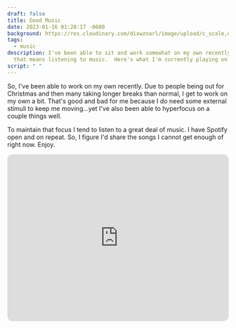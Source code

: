 ```yaml
---
draft: false
title: Good Music
date: 2023-01-16 01:28:17 -0600
background: https://res.cloudinary.com/dixwznarl/image/upload/c_scale,q_auto:eco,w_1920/v1673854553/notebook/record-on-white.jpg
tags:
  - music
description: I've been able to sit and work somewhat on my own recently, and
  that means listening to music.  Here's what I'm currently playing on repeat.
script: " "
---
```

So, I've been able to work on my own recently.  Due to people being out for Christmas and then many taking longer breaks than normal, I get to work on my own a bit.  That's good and bad for me because I do need some external stimuli to keep me moving...yet I've also been able to hyperfocus on a couple things well.

To maintain that focus I tend to listen to a great deal of music.  I have Spotify open and on repeat.  So, I figure I'd share the songs I cannot get enough of right now.  Enjoy.

<iframe style="border-radius:12px" src="https://open.spotify.com/embed/playlist/1HtgaZBwu75XS8iJBhC6ag?utm_source=generator&theme=0" width="100%" height="380" frameBorder="0" allowfullscreen="" allow="autoplay; clipboard-write; encrypted-media; fullscreen; picture-in-picture" loading="lazy"></iframe>